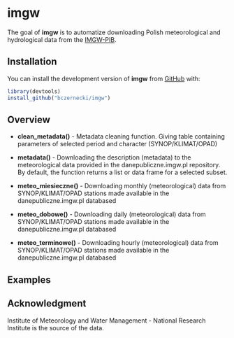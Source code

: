
<!-- README.md is generated from README.Rmd. Please edit that file -->
imgw
====

The goal of **imgw** is to automatize downloading Polish meteorological and hydrological data from the [IMGW-PIB](https://dane.imgw.pl/).

Installation
------------

<!-- You can install the released version of imgw from [CRAN](https://CRAN.R-project.org) with: -->
<!-- ``` r -->
<!-- install.packages("imgw") -->
<!-- ``` -->
You can install the development version of **imgw** from [GitHub](https://github.com/bczernecki/imgw) with:

``` r
library(devtools)
install_github("bczernecki/imgw")
```

Overview
--------

-   **clean\_metadata()** - Metadata cleaning function. Giving table containing parameters of selected period and character (SYNOP/KLIMAT/OPAD)

-   **metadata()** - Downloading the description (metadata) to the meteorological data provided in the danepubliczne.imgw.pl repository. By default, the function returns a list or data frame for a selected subset.

-   **meteo\_miesieczne()** - Downloading monthly (meteorological) data from SYNOP/KLIMAT/OPAD stations made available in the danepubliczne.imgw.pl databased

-   **meteo\_dobowe()** - Downloading daily (meteorological) data from SYNOP/KLIMAT/OPAD stations made available in the danepubliczne.imgw.pl databased

-   **meteo\_terminowe()** - Downloading hourly (meteorological) data from SYNOP/KLIMAT/OPAD stations made available in the danepubliczne.imgw.pl databased

Examples
--------

Acknowledgment
--------------

Institute of Meteorology and Water Management - National Research Institute is the source of the data.
